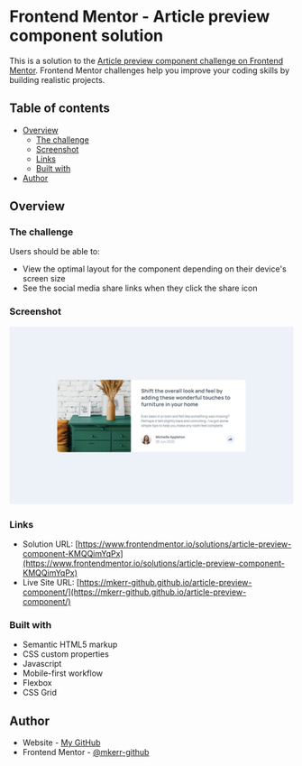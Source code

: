 # Frontend Mentor - Article preview component solution

This is a solution to the [Article preview component challenge on Frontend Mentor](https://www.frontendmentor.io/challenges/article-preview-component-dYBN_pYFT). Frontend Mentor challenges help you improve your coding skills by building realistic projects. 

## Table of contents

- [Overview](#overview)
  - [The challenge](#the-challenge)
  - [Screenshot](#screenshot)
  - [Links](#links)
  - [Built with](#built-with)
- [Author](#author)


## Overview

### The challenge

Users should be able to:

- View the optimal layout for the component depending on their device's screen size
- See the social media share links when they click the share icon

### Screenshot

![](./screenshot.jpg)

### Links

- Solution URL: [https://www.frontendmentor.io/solutions/article-preview-component-KMQQimYqPx](https://www.frontendmentor.io/solutions/article-preview-component-KMQQimYqPx)
- Live Site URL: [https://mkerr-github.github.io/article-preview-component/](https://mkerr-github.github.io/article-preview-component/)


### Built with

- Semantic HTML5 markup
- CSS custom properties
- Javascript
- Mobile-first workflow
- Flexbox
- CSS Grid


## Author

- Website - [My GitHub](https://github.com/mkerr-github)
- Frontend Mentor - [@mkerr-github](https://www.frontendmentor.io/profile/mkerr-github)
